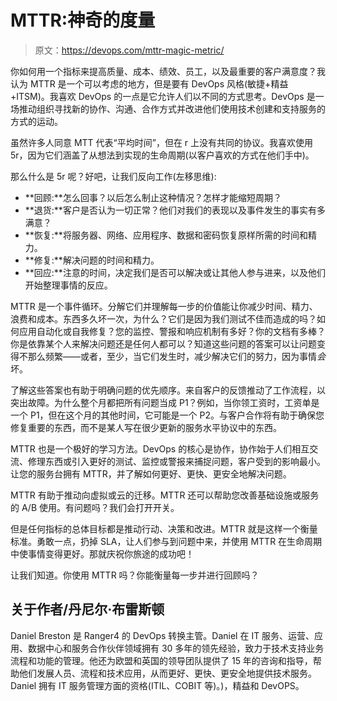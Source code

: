 # MTTR:神奇的度量

> 原文：<https://devops.com/mttr-magic-metric/>

你如何用一个指标来提高质量、成本、绩效、员工，以及最重要的客户满意度？我认为 MTTR 是一个可以考虑的地方，但是要有 DevOps 风格(敏捷+精益+ITSM)。我喜欢 DevOps 的一点是它允许人们以不同的方式思考。DevOps 是一场推动组织寻找新的协作、沟通、合作方式并改进他们使用技术创建和支持服务的方式的运动。

虽然许多人同意 MTT 代表“平均时间”，但在 r 上没有共同的协议。我喜欢使用 5r，因为它们涵盖了从想法到实现的生命周期(以客户喜欢的方式在他们手中)。

那么什么是 5r 呢？好吧，让我们反向工作(左移思维):

*   **回顾:**怎么回事？以后怎么制止这种情况？怎样才能缩短周期？
*   **退货:**客户是否认为一切正常？他们对我们的表现以及事件发生的事实有多满意？
*   **恢复:**将服务器、网络、应用程序、数据和密码恢复原样所需的时间和精力。
*   **修复:**解决问题的时间和精力。
*   **回应:**注意的时间，决定我们是否可以解决或让其他人参与进来，以及他们开始整理事情的反应。

MTTR 是一个事件循环。分解它们并理解每一步的价值能让你减少时间、精力、浪费和成本。东西多久坏一次，为什么？它们是因为我们测试不佳而造成的吗？如何应用自动化或自我修复？您的监控、警报和响应机制有多好？你的文档有多棒？你是依靠某个人来解决问题还是任何人都可以？知道这些问题的答案可以让问题变得不那么频繁——或者，至少，当它们发生时，减少解决它们的努力，因为事情*会*坏。

了解这些答案也有助于明确问题的优先顺序。来自客户的反馈推动了工作流程，以突出故障。为什么整个月都把所有问题当成 P1？例如，当你领工资时，工资单是一个 P1，但在这个月的其他时间，它可能是一个 P2。与客户合作将有助于确保您修复重要的东西，而不是某人写在很少更新的服务水平协议中的东西。

MTTR 也是一个极好的学习方法。DevOps 的核心是协作，协作始于人们相互交流、修理东西或引入更好的测试、监控或警报来捕捉问题，客户受到的影响最小。让您的服务台拥有 MTTR，并了解如何更好、更快、更安全地解决问题。

MTTR 有助于推动向虚拟或云的迁移。MTTR 还可以帮助您改善基础设施或服务的 A/B 使用。有问题吗？我们会打开开关。

但是任何指标的总体目标都是推动行动、决策和改进。MTTR 就是这样一个衡量标准。勇敢一点，扔掉 SLA，让人们参与到问题中来，并使用 MTTR 在生命周期中使事情变得更好。那就庆祝你旅途的成功吧！

让我们知道。你使用 MTTR 吗？你能衡量每一步并进行回顾吗？

## 关于作者/丹尼尔·布雷斯顿

Daniel Breston 是 Ranger4 的 DevOps 转换主管。Daniel 在 IT 服务、运营、应用、数据中心和服务合作伙伴领域拥有 30 多年的领先经验，致力于技术支持业务流程和功能的管理。他还为欧盟和英国的领导团队提供了 15 年的咨询和指导，帮助他们发展人员、流程和技术应用，从而更好、更快、更安全地提供技术服务。Daniel 拥有 IT 服务管理方面的资格(ITIL、COBIT 等)。)，精益和 DevOPS。